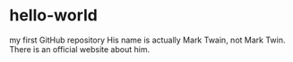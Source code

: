 # hello-world
my first GitHub repository
His name is actually Mark Twain, not Mark Twin. There is an official website about him.
